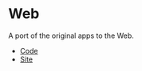 # Web

A port of the original apps to the Web.

- [Code](https://github.com/AlexHedley/Utility-Web)
- [Site](https://alexhedley.github.io/Utility-Web/)

